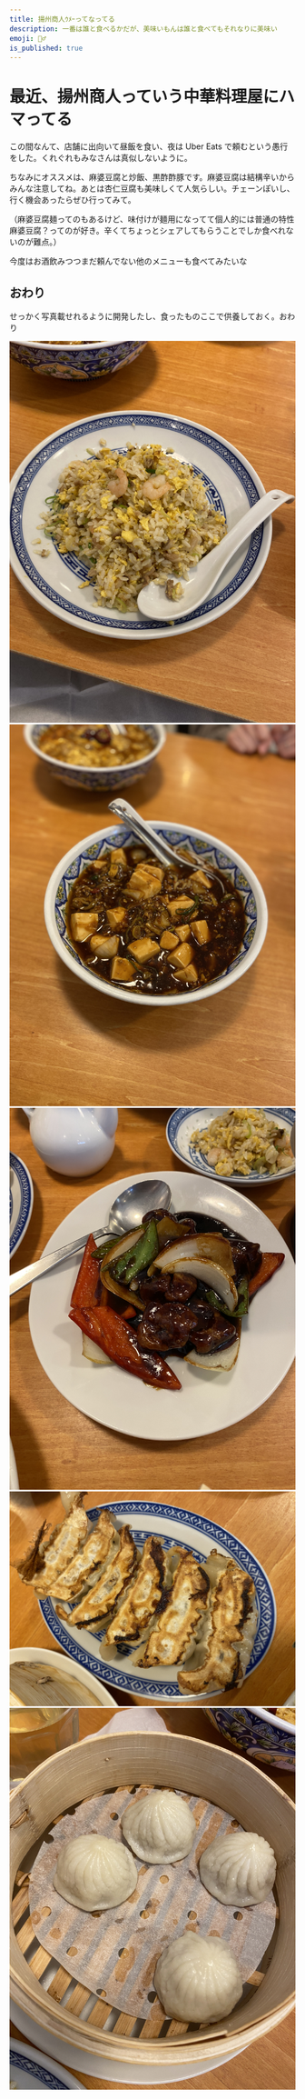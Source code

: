 ```yaml
---
title: 揚州商人ｳﾒｰってなってる
description: 一番は誰と食べるかだが、美味いもんは誰と食べてもそれなりに美味い
emoji: 🧏‍♂️
is_published: true
---
```


# 最近、揚州商人っていう中華料理屋にハマってる

この間なんて、店舗に出向いて昼飯を食い、夜は Uber Eats で頼むという愚行をした。くれぐれもみなさんは真似しないように。

ちなみにオススメは、麻婆豆腐と炒飯、黒酢酢豚です。麻婆豆腐は結構辛いからみんな注意してね。あとは杏仁豆腐も美味しくて人気らしい。チェーンぽいし、行く機会あったらぜひ行ってみて。

（麻婆豆腐麺ってのもあるけど、味付けが麺用になってて個人的には普通の特性麻婆豆腐？ってのが好き。辛くてちょっとシェアしてもらうことでしか食べれないのが難点。）

今度はお酒飲みつつまだ頼んでない他のメニューも食べてみたいな

## おわり

せっかく写真載せれるように開発したし、食ったものここで供養しておく。おわり

![tyahan](https://raw.githubusercontent.com/mayone-du/blog-contents/main/images/2024-04-16/tyahan.jpg)
![mabomen](https://raw.githubusercontent.com/mayone-du/blog-contents/main/images/2024-04-16/mabomen.jpg)
![subuta](https://raw.githubusercontent.com/mayone-du/blog-contents/main/images/2024-04-16/subuta.jpg)
![gyoza](https://raw.githubusercontent.com/mayone-du/blog-contents/main/images/2024-04-16/gyoza.jpg)
![syoronpo](https://raw.githubusercontent.com/mayone-du/blog-contents/main/images/2024-04-16/syoronpo.jpg)
